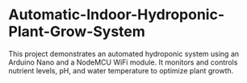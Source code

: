 # Automatic-Indoor-Hydroponic-Plant-Grow-System
This project demonstrates an automated hydroponic system using an Arduino Nano and a NodeMCU WiFi module. It monitors and controls nutrient levels, pH, and water temperature to optimize plant growth.
